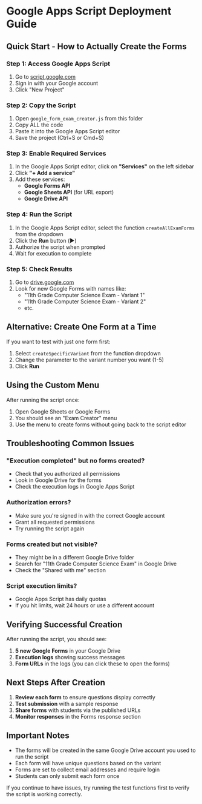 # Google Apps Script Deployment Guide

## Quick Start - How to Actually Create the Forms

### Step 1: Access Google Apps Script
1. Go to [script.google.com](https://script.google.com)
2. Sign in with your Google account
3. Click "New Project"

### Step 2: Copy the Script
1. Open `google_form_exam_creator.js` from this folder
2. Copy ALL the code
3. Paste it into the Google Apps Script editor
4. Save the project (Ctrl+S or Cmd+S)

### Step 3: Enable Required Services
1. In the Google Apps Script editor, click on **"Services"** on the left sidebar
2. Click **"+ Add a service"**
3. Add these services:
   - **Google Forms API**
   - **Google Sheets API** (for URL export)
   - **Google Drive API**

### Step 4: Run the Script
1. In the Google Apps Script editor, select the function `createAllExamForms` from the dropdown
2. Click the **Run** button (▶️)
3. Authorize the script when prompted
4. Wait for execution to complete

### Step 5: Check Results
1. Go to [drive.google.com](https://drive.google.com)
2. Look for new Google Forms with names like:
   - "11th Grade Computer Science Exam - Variant 1"
   - "11th Grade Computer Science Exam - Variant 2"
   - etc.

## Alternative: Create One Form at a Time

If you want to test with just one form first:

1. Select `createSpecificVariant` from the function dropdown
2. Change the parameter to the variant number you want (1-5)
3. Click **Run**

## Using the Custom Menu

After running the script once:

1. Open Google Sheets or Google Forms
2. You should see an "Exam Creator" menu
3. Use the menu to create forms without going back to the script editor

## Troubleshooting Common Issues

### "Execution completed" but no forms created?
- Check that you authorized all permissions
- Look in Google Drive for the forms
- Check the execution logs in Google Apps Script

### Authorization errors?
- Make sure you're signed in with the correct Google account
- Grant all requested permissions
- Try running the script again

### Forms created but not visible?
- They might be in a different Google Drive folder
- Search for "11th Grade Computer Science Exam" in Google Drive
- Check the "Shared with me" section

### Script execution limits?
- Google Apps Script has daily quotas
- If you hit limits, wait 24 hours or use a different account

## Verifying Successful Creation

After running the script, you should see:

1. **5 new Google Forms** in your Google Drive
2. **Execution logs** showing success messages
3. **Form URLs** in the logs (you can click these to open the forms)

## Next Steps After Creation

1. **Review each form** to ensure questions display correctly
2. **Test submission** with a sample response
3. **Share forms** with students via the published URLs
4. **Monitor responses** in the Forms response section

## Important Notes

- The forms will be created in the same Google Drive account you used to run the script
- Each form will have unique questions based on the variant
- Forms are set to collect email addresses and require login
- Students can only submit each form once

If you continue to have issues, try running the test functions first to verify the script is working correctly.

